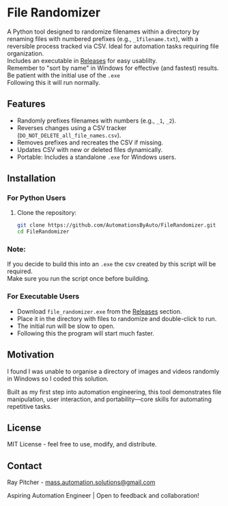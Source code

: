 # File Randomizer

A Python tool designed to randomize filenames within a directory by renaming files with numbered prefixes (e.g., `_1filename.txt`), with a reversible process tracked via CSV. Ideal for automation tasks requiring file organization.  
Includes an executable in [Releases](https://github.com/AutomationsByAuto/FileRandomizer/releases) for easy usablilty.   
Remember to "sort by name" in Windows for effective (and fastest) results.   
Be patient with the initial use of the `.exe`  
Following this it will run normally.   

## Features
- Randomly prefixes filenames with numbers (e.g., `_1`, `_2`).
- Reverses changes using a CSV tracker (`DO_NOT_DELETE_all_file_names.csv`).
- Removes prefixes and recreates the CSV if missing.
- Updates CSV with new or deleted files dynamically.
- Portable: Includes a standalone `.exe` for Windows users.

## Installation
### For Python Users
1. Clone the repository:
   ```bash
   git clone https://github.com/AutomationsByAuto/FileRandomizer.git
   cd FileRandomizer

### Note:   
If you decide to build this into an `.exe` the csv created by this script will be required.  
Make sure you run the script once before building. 

### For Executable Users
- Download `file_randomizer.exe` from the [Releases](https://github.com/AutomationsByAuto/FileRandomizer/releases) section.
- Place it in the directory with files to randomize and double-click to run.
- The initial run will be slow to open.
- Following this the program will start much faster. 

## Motivation
I found I was unable to organise a directory of images and videos randomly in Windows so I coded this solution.  

Built as my first step into automation engineering, this tool demonstrates file manipulation, user interaction, and portability—core skills for automating repetitive tasks.

## License
MIT License - feel free to use, modify, and distribute.

## Contact
Ray Pitcher - mass.automation.solutions@gmail.com

Aspiring Automation Engineer | Open to feedback and collaboration!
